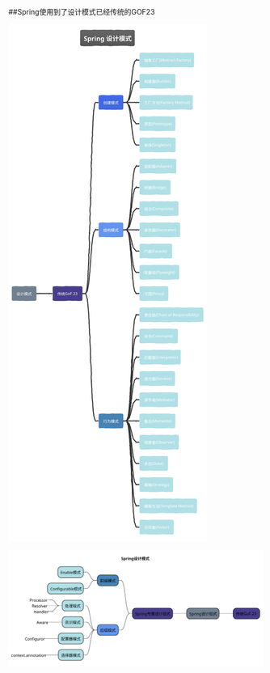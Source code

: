 ##Spring使用到了设计模式已经传统的GOF23

![图片](../doc/pics/Design%20Pattern.svg)

![图片](../doc/pics/Spring%20Design%20Pattern.svg)